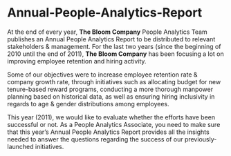 # Annual-People-Analytics-Report

At the end of every year, **The Bloom Company** People Analytics Team publishes an Annual People Analytics Report to be distributed to relevant stakeholders & management. For the last two years (since the beginning of 2010 until the end of 2011), **The Bloom Company** has been focusing a lot on improving employee retention and hiring activity.

Some of our objectives were to increase employee retention rate & company growth rate, through initiatives such as allocating budget for new tenure-based reward programs, conducting a more thorough manpower planning based on historical data, as well as ensuring hiring inclusivity in regards to age & gender distributions among employees.

This year (2011), we would like to evaluate whether the efforts have been successful or not. As a People Analytics Associate, you need to make sure that this year’s Annual People Analytics Report provides all the insights needed to answer the questions regarding the success of our previously-launched initiatives.